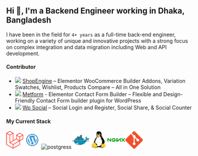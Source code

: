 ## Hi 👋, I'm a Backend Engineer working in Dhaka, Bangladesh

I have been in the field for `4+ years` as a full-time back-end engineer, working on a variety of unique and innovative projects with a strong focus on complex integration and data migration including Web and API development.

#### Contributor
- <img src="https://ps.w.org/shopengine/assets/icon-128x128.gif" height="15"> [ShopEngine](https://wordpress.org/plugins/shopengine/) – Elementor WooCommerce Builder Addons, Variation Swatches, Wishlist, Products Compare – All in One Solution
- <img src="https://ps.w.org/metform/assets/icon-128x128.png" height="15"> [Metform](https://wordpress.org/plugins/metform/) - Elementor Contact Form Builder – Flexible and Design-Friendly Contact Form builder plugin for WordPress
- <img src="https://ps.w.org/wp-social/assets/icon-256x256.png" height="15"> [Wp Social](https://wordpress.org/plugins/wp-social/) – Social Login and Register, Social Share, & Social Counter


#### My Current Stack

<img height="48" src="img/laravel.png" alt="laravel"><img height="48" src="img/wordpress.png" alt="wordpress"><img height="48" src="https://www.freepnglogos.com/uploads/logo-mysql-png/logo-mysql-mysql-logo-png-images-are-download-crazypng-21.png" alt="postgress"><img height="48" src="img/docker-original.svg" alt="Docker"><img height="48" src="img/linux-original.svg" alt="linux"><img height="48" src="img/nginx-original.svg" alt="nginx"><img height="48" src="img/git-original.svg" alt="git">
